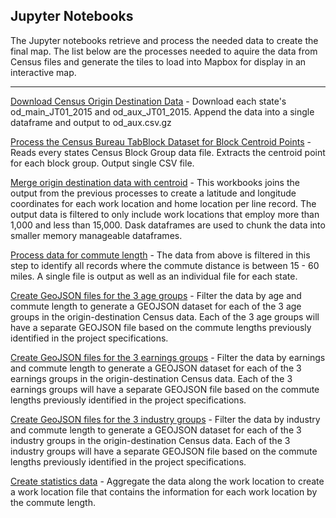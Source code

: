 ## Jupyter Notebooks
The Jupyter notebooks retrieve and process the needed data to create the final map. The list below are the processes needed to aquire the data from Census files and generate the tiles to load into Mapbox for display in an interactive map.

****

[Download Census Origin Destination Data](get_od_aux_data.ipynb) - Download each state's od_main_JT01_2015 and od_aux_JT01_2015. Append the data into a single dataframe and output to od_aux.csv.gz 

[Process the Census Bureau TabBlock Dataset for Block Centroid Points](get_census_blocks.ipynb) - Reads every states Census Block Group data file. Extracts the centroid point for each block group. Output single CSV file.   

[Merge origin destination data with centroid](merge_od_aux_centroids_1k-15k.ipynb) - This workbooks joins the output from the previous processes to create a latitude and longitude coordinates for each work location and home location per line record.  The output data is filtered to only include work locations that employ more than 1,000 and less than 15,000.  Dask dataframes are used to chunk the data into smaller memory manageable dataframes.

[Process data for commute length](write_main_and_each_state_od-aux1k-15k.ipynb) - The data from above is filtered in this step to identify all records where the commute distance is between 15 - 60 miles. A single file is output as well as an individual file for each state.

[Create GeoJSON files for the 3 age groups](write_age_to_geojson.ipynb) - Filter the data by age and commute length to generate a GEOJSON dataset for each of the 3 age groups in the origin-destination Census data. Each of the 3 age groups will have a separate GEOJSON file based on the commute lengths previously identified in the project specifications.

[Create GeoJSON files for the 3 earnings groups](write_earnings_to_geojson.ipynb) - Filter the data by earnings and commute length to generate a GEOJSON dataset for each of the 3 earnings groups in the origin-destination Census data. Each of the 3 earnings groups will have a separate GEOJSON file based on the commute lengths previously identified in the project specifications.

[Create GeoJSON files for the 3 industry groups](write_industry_to_geojson.ipynb) - Filter the data by industry and commute length to generate a GEOJSON dataset for each of the 3 industry groups in the origin-destination Census data. Each of the 3 industry groups will have a separate GEOJSON file based on the commute lengths previously identified in the project specifications.

[Create statistics data](write_stats_commute_1k-15k_15-60_miles.ipynb) - Aggregate the data along the work location to create a work location file that contains the information for each work location by the commute length.

